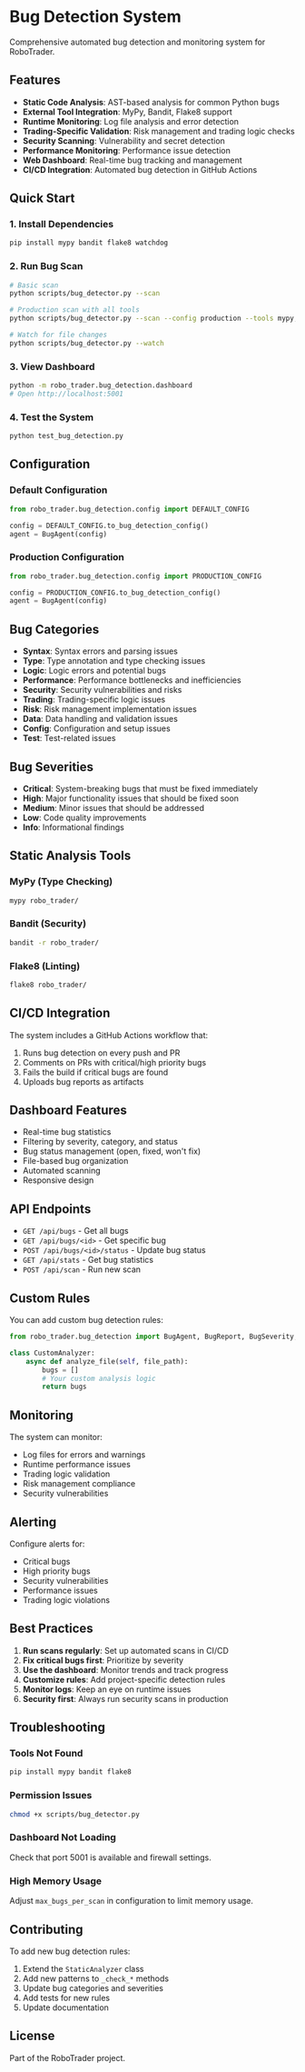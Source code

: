 # Bug Detection System

Comprehensive automated bug detection and monitoring system for RoboTrader.

## Features

- **Static Code Analysis**: AST-based analysis for common Python bugs
- **External Tool Integration**: MyPy, Bandit, Flake8 support
- **Runtime Monitoring**: Log file analysis and error detection
- **Trading-Specific Validation**: Risk management and trading logic checks
- **Security Scanning**: Vulnerability and secret detection
- **Performance Monitoring**: Performance issue detection
- **Web Dashboard**: Real-time bug tracking and management
- **CI/CD Integration**: Automated bug detection in GitHub Actions

## Quick Start

### 1. Install Dependencies

```bash
pip install mypy bandit flake8 watchdog
```

### 2. Run Bug Scan

```bash
# Basic scan
python scripts/bug_detector.py --scan

# Production scan with all tools
python scripts/bug_detector.py --scan --config production --tools mypy,bandit,flake8

# Watch for file changes
python scripts/bug_detector.py --watch
```

### 3. View Dashboard

```bash
python -m robo_trader.bug_detection.dashboard
# Open http://localhost:5001
```

### 4. Test the System

```bash
python test_bug_detection.py
```

## Configuration

### Default Configuration

```python
from robo_trader.bug_detection.config import DEFAULT_CONFIG

config = DEFAULT_CONFIG.to_bug_detection_config()
agent = BugAgent(config)
```

### Production Configuration

```python
from robo_trader.bug_detection.config import PRODUCTION_CONFIG

config = PRODUCTION_CONFIG.to_bug_detection_config()
agent = BugAgent(config)
```

## Bug Categories

- **Syntax**: Syntax errors and parsing issues
- **Type**: Type annotation and type checking issues
- **Logic**: Logic errors and potential bugs
- **Performance**: Performance bottlenecks and inefficiencies
- **Security**: Security vulnerabilities and risks
- **Trading**: Trading-specific logic issues
- **Risk**: Risk management implementation issues
- **Data**: Data handling and validation issues
- **Config**: Configuration and setup issues
- **Test**: Test-related issues

## Bug Severities

- **Critical**: System-breaking bugs that must be fixed immediately
- **High**: Major functionality issues that should be fixed soon
- **Medium**: Minor issues that should be addressed
- **Low**: Code quality improvements
- **Info**: Informational findings

## Static Analysis Tools

### MyPy (Type Checking)
```bash
mypy robo_trader/
```

### Bandit (Security)
```bash
bandit -r robo_trader/
```

### Flake8 (Linting)
```bash
flake8 robo_trader/
```

## CI/CD Integration

The system includes a GitHub Actions workflow that:

1. Runs bug detection on every push and PR
2. Comments on PRs with critical/high priority bugs
3. Fails the build if critical bugs are found
4. Uploads bug reports as artifacts

## Dashboard Features

- Real-time bug statistics
- Filtering by severity, category, and status
- Bug status management (open, fixed, won't fix)
- File-based bug organization
- Automated scanning
- Responsive design

## API Endpoints

- `GET /api/bugs` - Get all bugs
- `GET /api/bugs/<id>` - Get specific bug
- `POST /api/bugs/<id>/status` - Update bug status
- `GET /api/stats` - Get bug statistics
- `POST /api/scan` - Run new scan

## Custom Rules

You can add custom bug detection rules:

```python
from robo_trader.bug_detection import BugAgent, BugReport, BugSeverity, BugCategory

class CustomAnalyzer:
    async def analyze_file(self, file_path):
        bugs = []
        # Your custom analysis logic
        return bugs
```

## Monitoring

The system can monitor:

- Log files for errors and warnings
- Runtime performance issues
- Trading logic validation
- Risk management compliance
- Security vulnerabilities

## Alerting

Configure alerts for:

- Critical bugs
- High priority bugs
- Security vulnerabilities
- Performance issues
- Trading logic violations

## Best Practices

1. **Run scans regularly**: Set up automated scans in CI/CD
2. **Fix critical bugs first**: Prioritize by severity
3. **Use the dashboard**: Monitor trends and track progress
4. **Customize rules**: Add project-specific detection rules
5. **Monitor logs**: Keep an eye on runtime issues
6. **Security first**: Always run security scans in production

## Troubleshooting

### Tools Not Found
```bash
pip install mypy bandit flake8
```

### Permission Issues
```bash
chmod +x scripts/bug_detector.py
```

### Dashboard Not Loading
Check that port 5001 is available and firewall settings.

### High Memory Usage
Adjust `max_bugs_per_scan` in configuration to limit memory usage.

## Contributing

To add new bug detection rules:

1. Extend the `StaticAnalyzer` class
2. Add new patterns to `_check_*` methods
3. Update bug categories and severities
4. Add tests for new rules
5. Update documentation

## License

Part of the RoboTrader project.